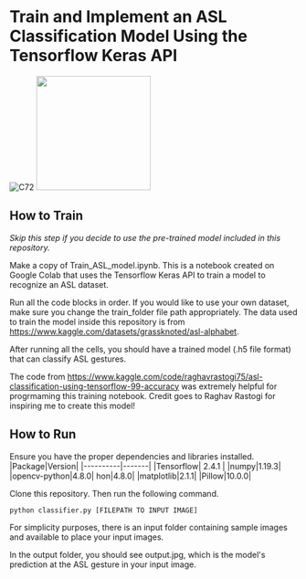 # Train and Implement an ASL Classification Model Using the Tensorflow Keras API
![C72](https://github.com/brucdeng/ASL-recongition/assets/122509493/50b923b2-a671-4265-b2a3-196c07128598)
<img src="https://github.com/brucdeng/ASL-recongition/assets/122509493/6352f836-b0d6-4b42-95ca-943e3db3ebf5" width="200" height="200">

## How to Train  
*Skip this step if you decide to use the pre-trained model included in this repository.*  

Make a copy of Train_ASL_model.ipynb. This is a notebook created on Google Colab that uses the Tensorflow Keras API to train a model to recognize an ASL dataset. 

Run all the code blocks in order. If you would like to use your own dataset, make sure you change the train_folder file path appropriately. The data used to train the model inside this repository is from https://www.kaggle.com/datasets/grassknoted/asl-alphabet.  

After running all the cells, you should have a trained model (.h5 file format) that can classify ASL gestures.  

The code from https://www.kaggle.com/code/raghavrastogi75/asl-classification-using-tensorflow-99-accuracy was extremely helpful for progrmaming this training notebook. Credit goes to Raghav Rastogi for inspiring me to create this model!  

## How to Run
Ensure you have the proper dependencies and libraries installed. 
|Package|Version|
|----------|-------|
|Tensorflow| 2.4.1 |
|numpy|1.19.3|
|opencv-python|4.8.0|
hon|4.8.0|
|matplotlib|2.1.1|
|Pillow|10.0.0|  

Clone this repository. Then run the following command. 
```
python classifier.py [FILEPATH TO INPUT IMAGE]
```
For simplicity purposes, there is an input folder containing sample images and available to place your input images. 

In the output folder, you should see output.jpg, which is the model's prediction at the ASL gesture in your input image.
